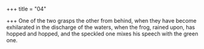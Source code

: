 +++
title = "04"

+++
One of the two grasps the other from behind, when they have become  exhilarated in the discharge of the waters,
when the frog, rained upon, has hopped and hopped, and the speckled  one mixes his speech with the green one.